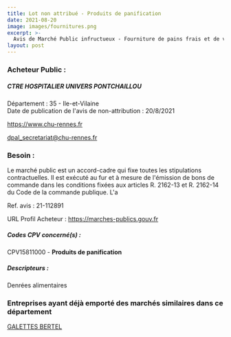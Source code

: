 ```yaml
---
title: Lot non attribué - Produits de panification
date: 2021-08-20
image: images/fournitures.png
excerpt: >-
  Avis de Marché Public infructueux - Fourniture de pains frais et de viennoiseries pour les établissements du GHT Haute-Bretagne.
layout: post
---
```


### Acheteur Public :
##### CTRE HOSPITALIER UNIVERS PONTCHAILLOU
Département : 35 - Ile-et-Vilaine<br/>
Date de publication de l'avis de non-attribution : 20/8/2021


https://www.chu-rennes.fr

dpal_secretariat@chu-rennes.fr


### Besoin :

Le marché public est un accord-cadre qui fixe toutes les stipulations contractuelles. Il est exécuté au fur et à mesure de l'émission de bons de commande dans les conditions fixées aux articles R. 2162-13 et R. 2162-14 du Code de la commande publique. L'a

Ref. avis : 21-112891

URL Profil Acheteur : https://marches-publics.gouv.fr

##### Codes CPV concerné(s) :
CPV15811000 - **Produits de panification** <br/>

##### Descripteurs :
Denrées alimentaires <br/>

### Entreprises ayant déjà emporté des marchés similaires dans ce département
<a href="/entreprise-548/siren-338483159">GALETTES BERTEL</a><br/><br/>
